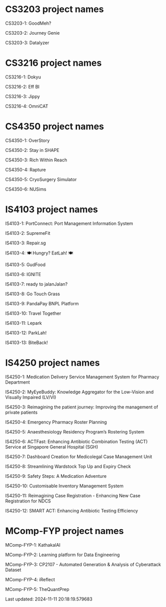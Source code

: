 # CS3203 project names
CS3203-1: GoodMeh?

CS3203-2: Journey Genie

CS3203-3: Datalyzer

# CS3216 project names
CS3216-1: Dokyu

CS3216-2: Eff BI

CS3216-3: Jippy

CS3216-4: OmniCAT

# CS4350 project names
CS4350-1: OverStory

CS4350-2: Stay in SHAPE

CS4350-3: Rich Within Reach

CS4350-4: Rapture

CS4350-5: CryoSurgery Simulator

CS4350-6: NUSims

# IS4103 project names
IS4103-1: PortConnect: Port Management Information System

IS4103-2: SupremeFit

IS4103-3: Repair.sg

IS4103-4: 🍽️ Hungry? EatLah! 🍽️

IS4103-5: GudFood

IS4103-6: IGNITE

IS4103-7: ready to jalanJalan?

IS4103-8: Go Touch Grass

IS4103-9: PandaPay BNPL Platform

IS4103-10: Travel Together

IS4103-11: Lepark

IS4103-12: ParkLah!

IS4103-13: BiteBack!

# IS4250 project names
IS4250-1: Medication Delivery Service Management System for Pharmacy Department

IS4250-2: MyEyeBuddy: Knowledge Aggregator for the Low-Vision and Visually Impaired (LV/VI)

IS4250-3: Reimagining the patient journey: Improving the management of private patients

IS4250-4: Emergency Pharmacy Roster Planning

IS4250-5: Anaesthesiology Residency Program’s Rostering System

IS4250-6: ACTFast: Enhancing Antibiotic Combination Testing (ACT) Service at Singapore General Hospital (SGH)

IS4250-7: Dashboard Creation for Medicolegal Case Management Unit

IS4250-8: Streamlining Wardstock Top Up and Expiry Check

IS4250-9: Safety Steps: A Medication Adventure

IS4250-10: Customisable Inventory Management System

IS4250-11: Reimagining Case Registration - Enhancing New Case Registration for NDCS

IS4250-12: SMART ACT: Enhancing Antibiotic Testing Efficiency

# MComp-FYP project names
MComp-FYP-1: KathakalAI

MComp-FYP-2: Learning platform for Data Engineering

MComp-FYP-3: CP2107 - Automated Generation & Analysis of Cyberattack Dataset

MComp-FYP-4: iReflect

MComp-FYP-5: TheQuantPrep

Last updated: 2024-11-11 20:18:19.579683